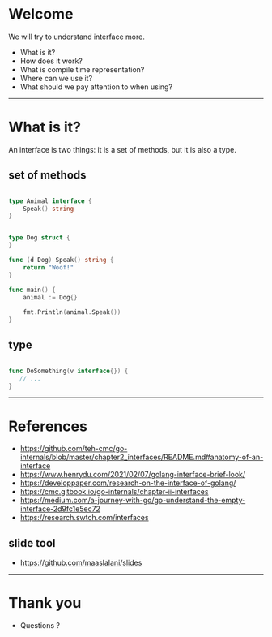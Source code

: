 # Welcome


We will try to understand interface more.

- What is it?
- How does it work?
- What is compile time representation?
- Where can we use it?
- What should we pay attention to when using?

---

# What is it?

An interface is two things: it is a set of methods, but it is also a type.

## set of methods

```go

type Animal interface {
    Speak() string
}


type Dog struct {
}

func (d Dog) Speak() string {
    return "Woof!"
}

func main() {
    animal := Dog{}
  
    fmt.Println(animal.Speak())
}

```

## type

```go

func DoSomething(v interface{}) {
   // ...
}
```

---

# References
- https://github.com/teh-cmc/go-internals/blob/master/chapter2_interfaces/README.md#anatomy-of-an-interface
- https://www.henrydu.com/2021/02/07/golang-interface-brief-look/
- https://developpaper.com/research-on-the-interface-of-golang/
- https://cmc.gitbook.io/go-internals/chapter-ii-interfaces
- https://medium.com/a-journey-with-go/go-understand-the-empty-interface-2d9fc1e5ec72
- https://research.swtch.com/interfaces

## slide tool
- https://github.com/maaslalani/slides

---
# Thank you 
- Questions ?
